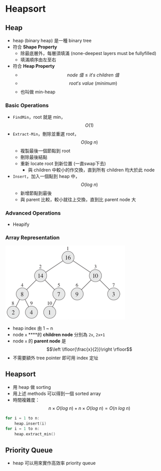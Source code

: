 # Heapsort

## Heap

* heap \(binary heap\) 是一種 binary tree
* 符合 **Shape Property**
  * 除最底層外，每層須填滿 \(none-deepest layers must be fullyfilled\)
  * 填滿順序由左至右
* 符合 **Heap Property**
  * $$node\ 值\leq it's\ children\ 值$$
  * $$root's\ value\ (minimum)$$
  * 也叫做 min-heap

### Basic Operations

* `FindMin`，root 就是 min，$$O(1)$$ 
* `Extract-Min`，刪除並重選 root，$$O(log\ n)$$
  * 複製最後一個節點到 root
  * 刪除最後結點
  * 重新 locate root 到新位置 \(一直swap下去\)
    * 與 children 中較小的作交換，直到所有 children 均大於此 node
* `Insert`，加入一個點到 heap 中，$$O(log\ n)$$
  * 新增節點到最後
  * 與 parent 比較，較小就往上交換，直到比 parent node 大

### Advanced Operations

* Heapify

### Array Representation

![Max Heap](../.gitbook/assets/image%20%2815%29.png)

* heap index 由 1 ~ n
* node `x` ****的 **children node** 分別為 `2x`, `2x+1` 
* node `x` 的 **parent node** 是 $$\left \lfloor{\frac{x}{2}}\right \rfloor$$ 
* 不需要額外 tree pointer 即可用 index 定址

## Heapsort

* 用 heap 做 sorting
* 用上述 methods 可以得到一個 sorted array
* 時間複雜度： $$n\times O(log\ n) +n\times O(log\ n) = O(n\ log\ n)$$ 

```cpp
for i = 1 to n:
    heap.insert(i)
for i = 1 to n:
    heap.extract_min()
```

## Priority Queue

* heap 可以用來實作高效率 priority queue



